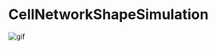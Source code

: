 # CellNetworkShapeSimulation

![gif](https://github.com/saikiRA1011/CellNetworkShapeSimulation/blob/segtree/readme_img/sim.gif)